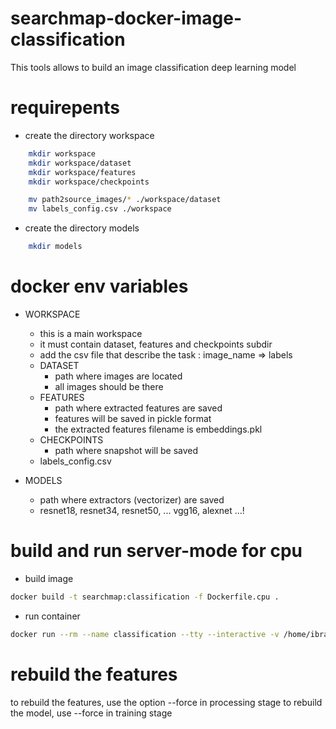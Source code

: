 # searchmap-docker-image-classification
This tools allows to build an image classification deep learning model 

# requirepents 
* create the directory workspace
```bash
    mkdir workspace
    mkdir workspace/dataset
    mkdir workspace/features
    mkdir workspace/checkpoints 

    mv path2source_images/* ./workspace/dataset
    mv labels_config.csv ./workspace 
```

* create the directory models 
```bash
    mkdir models 
```

# docker env variables 
* WORKSPACE
    * this is a main workspace
    * it must contain dataset, features and checkpoints subdir
    * add the csv file that describe the task : image_name => labels   
    * DATASET
        * path where images are located 
        * all images should be there
    * FEATURES
        * path where extracted features are saved
        * features will be saved in pickle format 
        * the extracted features filename is embeddings.pkl 
    * CHECKPOINTS
        * path where snapshot will be saved 
    * labels_config.csv 

* MODELS
    * path where extractors (vectorizer) are saved
    * resnet18, resnet34, resnet50, ... vgg16, alexnet ...! 

# build and run server-mode for cpu 
* build image 
```bash
docker build -t searchmap:classification -f Dockerfile.cpu .
``` 
* run container 
```bash
docker run --rm --name classification --tty --interactive -v /home/ibrahima/Datasets/Cancer/:/home/solver/workspace -v /home/ibrahima/Models/features_extractor/:/home/solver/models -p 8500:8000 searchmap:classification --backbone resnet18 --img_extension '*.jpg' --task_labels_config label_config.csv --embeddings_filename embeddings.pkl processing --nb_workers 2 training --nb_epochs 32 --batch_size 8 --optimizer_name Adam serving --server_port 8000 --hostname '0.0.0.0' --prefix '/backend'
```

# rebuild the features 
to rebuild the features, use the option --force in processing stage
to rebuild the model, use --force in training stage 
